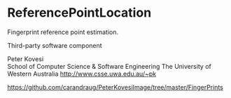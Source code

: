 # ReferencePointLocation
Fingerprint reference point estimation.

Third-party software component


Peter Kovesi  
School of Computer Science & Software Engineering
The University of Western Australia
http://www.csse.uwa.edu.au/~pk

https://github.com/carandraug/PeterKovesiImage/tree/master/FingerPrints
